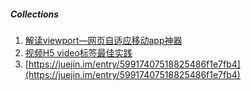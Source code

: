 ##### Collections

1. [解读viewport—网页自适应移动app神器](http://www.jianshu.com/p/c84bc96796e4)
2. [视频H5 video标签最佳实践](https://github.com/gnipbao/iblog/issues/11)
3. [https://juejin.im/entry/59917407518825486f1e7fb4](https://juejin.im/entry/59917407518825486f1e7fb4)
